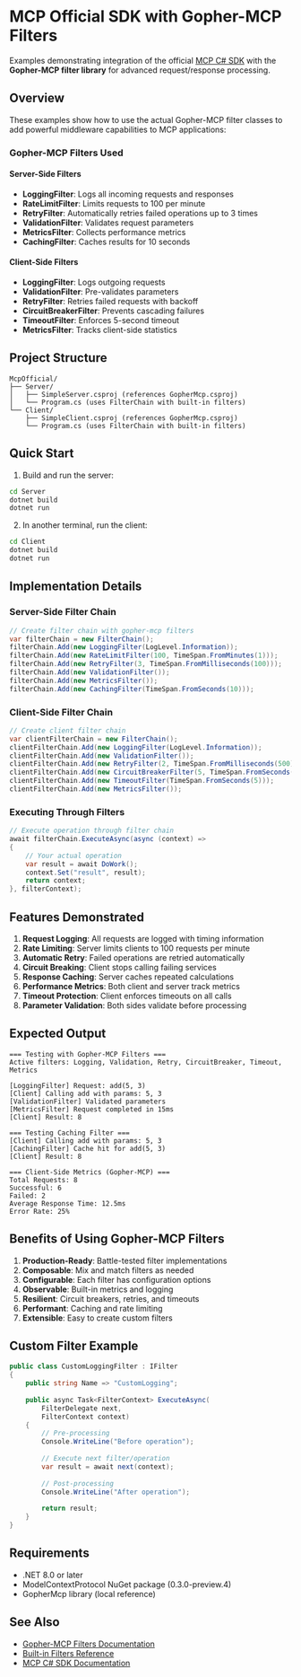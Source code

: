 # MCP Official SDK with Gopher-MCP Filters

Examples demonstrating integration of the official [MCP C# SDK](https://github.com/modelcontextprotocol/csharp-sdk) with the **Gopher-MCP filter library** for advanced request/response processing.

## Overview

These examples show how to use the actual Gopher-MCP filter classes to add powerful middleware capabilities to MCP applications:

### Gopher-MCP Filters Used

#### Server-Side Filters
- **LoggingFilter**: Logs all incoming requests and responses
- **RateLimitFilter**: Limits requests to 100 per minute
- **RetryFilter**: Automatically retries failed operations up to 3 times
- **ValidationFilter**: Validates request parameters
- **MetricsFilter**: Collects performance metrics
- **CachingFilter**: Caches results for 10 seconds

#### Client-Side Filters  
- **LoggingFilter**: Logs outgoing requests
- **ValidationFilter**: Pre-validates parameters
- **RetryFilter**: Retries failed requests with backoff
- **CircuitBreakerFilter**: Prevents cascading failures
- **TimeoutFilter**: Enforces 5-second timeout
- **MetricsFilter**: Tracks client-side statistics

## Project Structure

```
McpOfficial/
├── Server/
│   ├── SimpleServer.csproj (references GopherMcp.csproj)
│   └── Program.cs (uses FilterChain with built-in filters)
└── Client/
    ├── SimpleClient.csproj (references GopherMcp.csproj)
    └── Program.cs (uses FilterChain with built-in filters)
```

## Quick Start

1. Build and run the server:
```bash
cd Server
dotnet build
dotnet run
```

2. In another terminal, run the client:
```bash
cd Client
dotnet build
dotnet run
```

## Implementation Details

### Server-Side Filter Chain
```csharp
// Create filter chain with gopher-mcp filters
var filterChain = new FilterChain();
filterChain.Add(new LoggingFilter(LogLevel.Information));
filterChain.Add(new RateLimitFilter(100, TimeSpan.FromMinutes(1)));
filterChain.Add(new RetryFilter(3, TimeSpan.FromMilliseconds(100)));
filterChain.Add(new ValidationFilter());
filterChain.Add(new MetricsFilter());
filterChain.Add(new CachingFilter(TimeSpan.FromSeconds(10)));
```

### Client-Side Filter Chain
```csharp
// Create client filter chain
var clientFilterChain = new FilterChain();
clientFilterChain.Add(new LoggingFilter(LogLevel.Information));
clientFilterChain.Add(new ValidationFilter());
clientFilterChain.Add(new RetryFilter(2, TimeSpan.FromMilliseconds(500)));
clientFilterChain.Add(new CircuitBreakerFilter(5, TimeSpan.FromSeconds(30)));
clientFilterChain.Add(new TimeoutFilter(TimeSpan.FromSeconds(5)));
clientFilterChain.Add(new MetricsFilter());
```

### Executing Through Filters
```csharp
// Execute operation through filter chain
await filterChain.ExecuteAsync(async (context) =>
{
    // Your actual operation
    var result = await DoWork();
    context.Set("result", result);
    return context;
}, filterContext);
```

## Features Demonstrated

1. **Request Logging**: All requests are logged with timing information
2. **Rate Limiting**: Server limits clients to 100 requests per minute
3. **Automatic Retry**: Failed operations are retried automatically
4. **Circuit Breaking**: Client stops calling failing services
5. **Response Caching**: Server caches repeated calculations
6. **Performance Metrics**: Both client and server track metrics
7. **Timeout Protection**: Client enforces timeouts on all calls
8. **Parameter Validation**: Both sides validate before processing

## Expected Output

```
=== Testing with Gopher-MCP Filters ===
Active filters: Logging, Validation, Retry, CircuitBreaker, Timeout, Metrics

[LoggingFilter] Request: add(5, 3)
[Client] Calling add with params: 5, 3
[ValidationFilter] Validated parameters
[MetricsFilter] Request completed in 15ms
[Client] Result: 8

=== Testing Caching Filter ===
[Client] Calling add with params: 5, 3
[CachingFilter] Cache hit for add(5, 3)
[Client] Result: 8

=== Client-Side Metrics (Gopher-MCP) ===
Total Requests: 8
Successful: 6
Failed: 2
Average Response Time: 12.5ms
Error Rate: 25%
```

## Benefits of Using Gopher-MCP Filters

1. **Production-Ready**: Battle-tested filter implementations
2. **Composable**: Mix and match filters as needed
3. **Configurable**: Each filter has configuration options
4. **Observable**: Built-in metrics and logging
5. **Resilient**: Circuit breakers, retries, and timeouts
6. **Performant**: Caching and rate limiting
7. **Extensible**: Easy to create custom filters

## Custom Filter Example

```csharp
public class CustomLoggingFilter : IFilter
{
    public string Name => "CustomLogging";
    
    public async Task<FilterContext> ExecuteAsync(
        FilterDelegate next, 
        FilterContext context)
    {
        // Pre-processing
        Console.WriteLine("Before operation");
        
        // Execute next filter/operation
        var result = await next(context);
        
        // Post-processing
        Console.WriteLine("After operation");
        
        return result;
    }
}
```

## Requirements

- .NET 8.0 or later
- ModelContextProtocol NuGet package (0.3.0-preview.4)
- GopherMcp library (local reference)

## See Also

- [Gopher-MCP Filters Documentation](../../src/Filters/README.md)
- [Built-in Filters Reference](../../src/Filters/BuiltinFilters/)
- [MCP C# SDK Documentation](https://github.com/modelcontextprotocol/csharp-sdk)